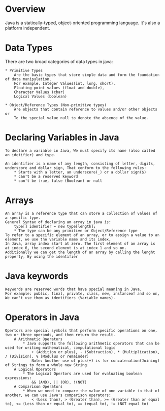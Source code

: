 # Overview
Java is a statically-typed, object-oriented programming language. It's also a platform independent.


# Data Types
There are two broad categories of data types in java:

    * Primitive Types
        Are the basic types that store simple data and form the foundation of data manipulation. 
        For example, Integer Values(int, long, short), 
        Floating-point values (float and double),
        Character Values (char)
        Logical Values (boolean)

    * Object/Reference Types (Non-primitive types)
        Are objects that contain reference to values and/or other objects or 
        To the special value null to denote the absence of the value.

# Declaring Variables in Java
    To declare a variable in Java, We must specify its name (also called an idetifier) and type. 

    An identifier is a name of any length, consisting of letter, digits, underscore and dollar sign, That conform to the following rules:
        * Starts with a letter, an underscore(_) or a dollar sign($)
        * can't be a reserved keyword
        * can't be true, false (Boolean) or null

# Arrays 
    An array is a reference type that can store a collection of values of a specific type.
    General Syntax of declaring an array in java is:
        type[] identifier = new type[length];
        * The type can be any primitive or Object/Reference type
    To refer to a specific element of an array, or to assign a value to an element, we use the variable name and its index.
    In Java, array index start at zero. The first element of an array is at index 0, the second element is at index 1 and so on.
    Additionally we can get the length of an array by calling the lenght property, By using the identifier

# Java keywords
    Keywords are reserved words that have special meaning in Java.
    For example: public, final, private, class, new, instanceof and so on, We can't use them as identifiers (Variable names).

# Operators in Java
    Opertors are special symbols that perform specific operations on one, two or three operands, and then return the result.
        # Arithmetic Operators 
            * Java supports the following arithmetic operators that can be used for writing mathematical, computational logic
                + (Addition or plus), - (Subtraction), * (Multiplication), / (Division), % (Modulus or remainder)
                Note: Another use of plus(+) is for concatenation(Joining) of Strings to form a whole new String
        # Logical Operators 
            * The Logical Opertors are used for evaluating boolean expressions:
                && (AND), || (OR), !(NOT)
        # Comparison Operators
            * When we need to compare the value of one variable to that of another, we can use Java's comparison operators:
                < (Less than), > (Greater than), >= (Greater than or equal to), <= (Less than or equal to), == (equal to), != (NOT equal to)

